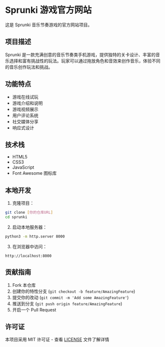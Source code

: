 # Sprunki 游戏官方网站

这是 Sprunki 音乐节奏游戏的官方网站项目。

## 项目描述

Sprunki 是一款充满创意的音乐节奏类手机游戏，提供独特的关卡设计、丰富的音乐选择和富有挑战性的玩法。玩家可以通过拖放角色和音效来创作音乐，体验不同的音乐创作玩法和挑战。

## 功能特点

- 游戏在线试玩
- 游戏介绍和说明
- 游戏视频展示
- 用户评论系统
- 社交媒体分享
- 响应式设计

## 技术栈

- HTML5
- CSS3
- JavaScript
- Font Awesome 图标库

## 本地开发

1. 克隆项目：
```bash
git clone [你的仓库URL]
cd sprunki
```

2. 启动本地服务器：
```bash
python3 -m http.server 8000
```

3. 在浏览器中访问：
```
http://localhost:8000
```

## 贡献指南

1. Fork 本仓库
2. 创建你的特性分支 (`git checkout -b feature/AmazingFeature`)
3. 提交你的改动 (`git commit -m 'Add some AmazingFeature'`)
4. 推送到分支 (`git push origin feature/AmazingFeature`)
5. 开启一个 Pull Request

## 许可证

本项目采用 MIT 许可证 - 查看 [LICENSE](LICENSE) 文件了解详情 